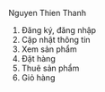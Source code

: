 Nguyen Thien Thanh

<!-- Các chức năng -->
1. Đăng ký, đăng nhập
2. Cập nhật thông tin
3. Xem sản phẩm
4. Đặt hàng
5. Thuê sản phẩm
6. Giỏ hàng
